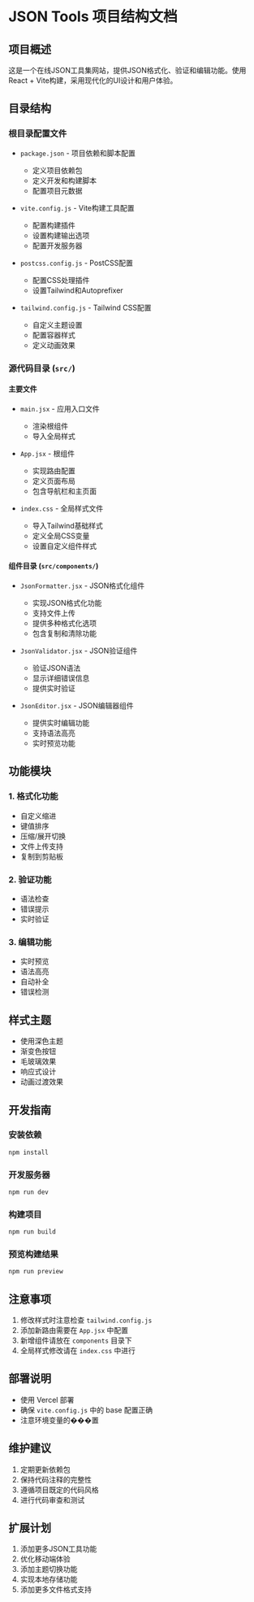 # JSON Tools 项目结构文档

## 项目概述
这是一个在线JSON工具集网站，提供JSON格式化、验证和编辑功能。使用React + Vite构建，采用现代化的UI设计和用户体验。

## 目录结构

### 根目录配置文件
- `package.json` - 项目依赖和脚本配置
  - 定义项目依赖包
  - 定义开发和构建脚本
  - 配置项目元数据

- `vite.config.js` - Vite构建工具配置
  - 配置构建插件
  - 设置构建输出选项
  - 配置开发服务器

- `postcss.config.js` - PostCSS配置
  - 配置CSS处理插件
  - 设置Tailwind和Autoprefixer

- `tailwind.config.js` - Tailwind CSS配置
  - 自定义主题设置
  - 配置容器样式
  - 定义动画效果

### 源代码目录 (`src/`)

#### 主要文件
- `main.jsx` - 应用入口文件
  - 渲染根组件
  - 导入全局样式

- `App.jsx` - 根组件
  - 实现路由配置
  - 定义页面布局
  - 包含导航栏和主页面

- `index.css` - 全局样式文件
  - 导入Tailwind基础样式
  - 定义全局CSS变量
  - 设置自定义组件样式

#### 组件目录 (`src/components/`)
- `JsonFormatter.jsx` - JSON格式化组件
  - 实现JSON格式化功能
  - 支持文件上传
  - 提供多种格式化选项
  - 包含复制和清除功能

- `JsonValidator.jsx` - JSON验证组件
  - 验证JSON语法
  - 显示详细错误信息
  - 提供实时验证

- `JsonEditor.jsx` - JSON编辑器组件
  - 提供实时编辑功能
  - 支持语法高亮
  - 实时预览功能

## 功能模块

### 1. 格式化功能
- 自定义缩进
- 键值排序
- 压缩/展开切换
- 文件上传支持
- 复制到剪贴板

### 2. 验证功能
- 语法检查
- 错误提示
- 实时验证

### 3. 编辑功能
- 实时预览
- 语法高亮
- 自动补全
- 错误检测

## 样式主题
- 使用深色主题
- 渐变色按钮
- 毛玻璃效果
- 响应式设计
- 动画过渡效果

## 开发指南

### 安装依赖
```bash
npm install
```

### 开发服务器
```bash
npm run dev
```

### 构建项目
```bash
npm run build
```

### 预览构建结果
```bash
npm run preview
```

## 注意事项
1. 修改样式时注意检查 `tailwind.config.js`
2. 添加新路由需要在 `App.jsx` 中配置
3. 新增组件请放在 `components` 目录下
4. 全局样式修改请在 `index.css` 中进行

## 部署说明
- 使用 Vercel 部署
- 确保 `vite.config.js` 中的 base 配置正确
- 注意环境变量的���置

## 维护建议
1. 定期更新依赖包
2. 保持代码注释的完整性
3. 遵循项目既定的代码风格
4. 进行代码审查和测试

## 扩展计划
1. 添加更多JSON工具功能
2. 优化移动端体验
3. 添加主题切换功能
4. 实现本地存储功能
5. 添加更多文件格式支持 